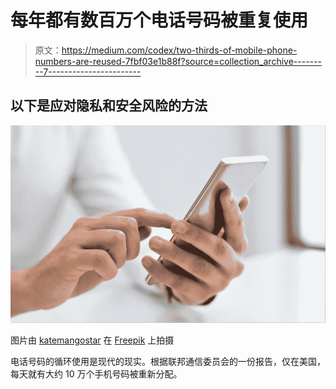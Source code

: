 # 每年都有数百万个电话号码被重复使用

> 原文：<https://medium.com/codex/two-thirds-of-mobile-phone-numbers-are-reused-7fbf03e1b88f?source=collection_archive---------7----------------------->

## 以下是应对隐私和安全风险的方法

![](img/205e93d4151a3fb8f6de466bbced3709.png)

图片由 [katemangostar](https://www.freepik.com/katemangostar) 在 [Freepik](http://www.freepik.com) 上拍摄

电话号码的循环使用是现代的现实。根据联邦通信委员会的一份报告，仅在美国，每天就有大约 10 万个手机号码被重新分配。